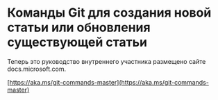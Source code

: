 # <a name="git-commands-for-creating-a-new-article-or-updating-an-existing-article"></a>Команды Git для создания новой статьи или обновления существующей статьи

Теперь это руководство внутреннего участника размещено сайте docs.microsoft.com.

[https://aka.ms/git-commands-master](https://aka.ms/git-commands-master)
